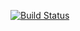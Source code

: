 

[![Build Status](https://travis-ci.org/kurtpayne/wordpress-unit-tests.png?branch=master)](https://travis-ci.org/kurtpayne/wordpress-unit-tests)
